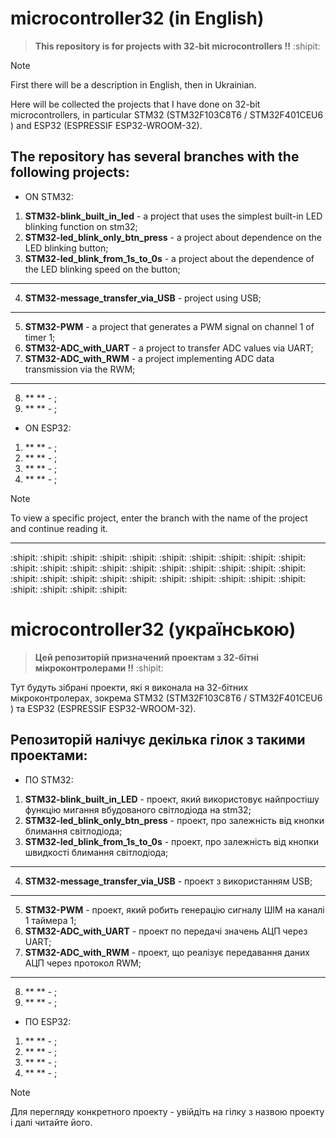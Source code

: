 # **microcontroller32 (in English)** 
> **This repository is for projects with 32-bit microcontrollers !!** :shipit:

> [!NOTE]
> First there will be a description in English, then in Ukrainian. 

Here will be collected the projects that I have done on 32-bit microcontrollers, in particular STM32 (STM32F103C8T6 / STM32F401CEU6 ) and ESP32 (ESPRESSIF ESP32-WROOM-32).

**The repository has several branches with the following projects:**
---

- ON STM32:
1. **STM32-blink_built_in_led** - a project that uses the simplest built-in LED blinking function on stm32;
2. **STM32-led_blink_only_btn_press** - a project about dependence on the LED blinking button;
3. **STM32-led_blink_from_1s_to_0s** -  a project about the dependence of the LED blinking speed on the button;
---
4. **STM32-message_transfer_via_USB** - project using USB;
---
5. **STM32-PWM** - a project that generates a PWM signal on channel 1 of timer 1;
6. **STM32-ADC_with_UART** - a project to transfer ADC values ​​via UART;
7. **STM32-ADC_with_RWM** - a project implementing ADC data transmission via the RWM;
---
8. ** ** - ;
9. ** ** - ;

- ON ESP32:
1. ** ** - ;
2. ** ** - ;
3. ** ** - ;
4. ** ** - ;

> [!NOTE]
> To view a specific project, enter the branch with the name of the project and continue reading it.

---
:shipit: :shipit: :shipit: :shipit: :shipit: :shipit: :shipit: :shipit: :shipit: :shipit: :shipit: :shipit: :shipit: :shipit: :shipit: :shipit: :shipit: :shipit: :shipit: :shipit: :shipit: :shipit: :shipit: :shipit: :shipit: :shipit: :shipit: :shipit: :shipit: :shipit: :shipit: :shipit: :shipit: :shipit: 


# microcontroller32 (українською)
> **Цей репозиторій призначений проектам з 32-бітні мікроконтролерами !!** :shipit:

Тут будуть зібрані проекти, які я виконала на 32-бітних мікроконтролерах, зокрема STM32 (STM32F103C8T6 / STM32F401CEU6 ) та  ESP32 (ESPRESSIF ESP32-WROOM-32). 

**Репозиторій налічує декілька гілок з такими проектами:**
---
- ПО STM32:
1. **STM32-blink_built_in_LED** - проект, який використовує найпростішу функцію мигання вбудованого світлодіода на stm32;
2. **STM32-led_blink_only_btn_press** - проект, про залежність від кнопки блимання світлодіода;
3. **STM32-led_blink_from_1s_to_0s** - проект, про залежність від кнопки швидкості блимання світлодіода;
---
4. **STM32-message_transfer_via_USB** - проект з використанням USB;
---
5. **STM32-PWM** - проект, який робить генерацію сигналу ШІМ на каналі 1 таймера 1; 
6. **STM32-ADC_with_UART** - проект по передачі значень АЦП через UART;
7. **STM32-ADC_with_RWM** - проект, що реалізує передавання даних АЦП через протокол RWM;
---
8. ** ** - ;
9. ** ** - ;

- ПО ESP32:
1. ** ** - ;
2. ** ** - ;
3. ** ** - ;
4. ** ** - ;


> [!NOTE]
> Для перегляду конкретного проекту - увійдіть на гілку з назвою проекту і далі читайте його.
